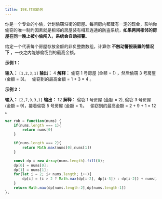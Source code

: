 ```yaml
---
title: 198.打家劫舍
---
```

你是一个专业的小偷，计划偷窃沿街的房屋。每间房内都藏有一定的现金，影响你偷窃的唯一制约因素就是相邻的房屋装有相互连通的防盗系统，**如果两间相邻的房屋在同一晚上被小偷闯入，系统会自动报警**。

给定一个代表每个房屋存放金额的非负整数数组，计算你 **不触动警报装置的情况下** ，一夜之内能够偷窃到的最高金额。

**示例 1：**

**输入：** `[1,2,3,1]`
**输出：** 4
**解释：** 偷窃 1 号房屋 (金额 = 1) ，然后偷窃 3 号房屋 (金额 = 3)。
     偷窃到的最高金额 = 1 + 3 = 4 。

**示例 2：**

**输入：** `[2,7,9,3,1]`
**输出：** 12
**解释：** 偷窃 1 号房屋 (金额 = 2), 偷窃 3 号房屋 (金额 = 9)，接着偷窃 5 号房屋 (金额 = 1)。
     偷窃到的最高金额 = 2 + 9 + 1 = 12 。

```js
var rob = function(nums) {
    if(nums.length === 1){
        return nums[0]
    }

    if(nums.length === 2){
        return Math.max(nums[0],nums[1])
    }

    const dp = new Array(nums.length).fill(0);
    dp[0] = nums[0];
    dp[1] = nums[1];
    for(let i = 2; i< nums.length; i++){
        dp[i] = (i > 2 ? Math.max(dp[i-2], dp[i-3]) : dp[i-2]) + nums[i]
    }
    return Math.max(dp[nums.length-2],dp[nums.length-1])
};
```